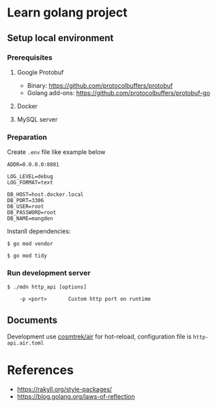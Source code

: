 # Learn golang project

## Setup local environment

### Prerequisites
1. Google Protobuf 
    
    * Binary: https://github.com/protocolbuffers/protobuf
    * Golang add-ons: https://github.com/protocolbuffers/protobuf-go

2. Docker

3. MySQL server

### Preparation

Create `.env` file like example below

```
ADDR=0.0.0.0:8081

LOG_LEVEL=debug
LOG_FORMAT=text

DB_HOST=host.docker.local
DB_PORT=3306
DB_USER=root
DB_PASSWORD=root
DB_NAME=mangden
```

Instanll dependencies:
```
$ go mod vendor

$ go mod tidy
```

### Run development server

```
$ ./mdn http_api [options]

    -p <port>       Custom http port on runtime
```

## Documents

Development use [cosmtrek/air](https://github.com/cosmtrek/air) for hot-reload, configuration file is `http-api.air.toml`

# References

* https://rakyll.org/style-packages/
* https://blog.golang.org/laws-of-reflection

